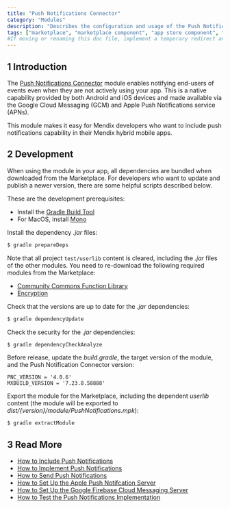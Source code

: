 ```yaml
---
title: "Push Notifications Connector"
category: "Modules"
description: "Describes the configuration and usage of the Push Notifications module, which is available in the Mendix Marketplace."
tags: ["marketplace", "marketplace component", "app store component", "push notifications",  "platform support"]
#If moving or renaming this doc file, implement a temporary redirect and let the respective team know they should update the URL in the product. See Mapping to Products for more details. 
---
```


## 1 Introduction

The [Push Notifications Connector](https://appstore.home.mendix.com/link/app/3003/) module enables notifying end-users of events even when they are not actively using your app. This is a native capability provided by both Android and iOS devices and made available via the Google Cloud Messaging (GCM) and Apple Push Notifications service (APNs).

This module makes it easy for Mendix developers who want to include push notifications capability in their Mendix hybrid mobile apps.

## 2 Development

When using the module in your app, all dependencies are bundled when downloaded from the Marketplace. For developers who want to update and publish a newer version, there are some helpful scripts described below.

These are the development prerequisites:

* Install the [Gradle Build Tool](https://gradle.org/install/)
* For MacOS, install [Mono](https://www.mono-project.com/download/stable/)

Install the dependency *.jar* files:

```bash
$ gradle prepareDeps
```

Note that all project `test/userlib` content is cleared, including the *.jar* files of the other modules. You need to re-download the following  required modules from the Marketplace:

* [Community Commons Function Library](community-commons-function-library)
* [Encryption](encryption)

Check that the versions are up to date for the *.jar* dependencies:

```bash
$ gradle dependencyUpdate
```

Check the security for the *.jar* dependencies:

```bash
$ gradle dependencyCheckAnalyze
```

Before release, update the *build.gradle*, the target version of the module, and the Push Notification Connector version:

``` groofy
PNC_VERSION = '4.0.6'
MXBUILD_VERSION = '7.23.8.58888'
```

Export the module for the Marketplace, including the dependent *userlib* content (the module will be exported to *dist/{version}/module/PushNotifications.mpk*):

```bash
$ gradle extractModule
```

## 3 Read More

* [How to Include Push Notifications](/howto/mobile/push-notifications)
* [How to Implement Push Notifications](/howto/mobile/implementation-guide)
* [How to Send Push Notifications](/howto/mobile/sending-push-notifications)
* [How to Set Up the Apple Push Notifcation Server](/howto/mobile/setting-up-apple-push-notification-server)
* [How to Set Up the Google Firebase Cloud Messaging Server](/howto/mobile/setting-up-google-firebase-cloud-messaging-server)
* [How to Test the Push Notifications Implementation](/howto/mobile/testing-the-implementation)


